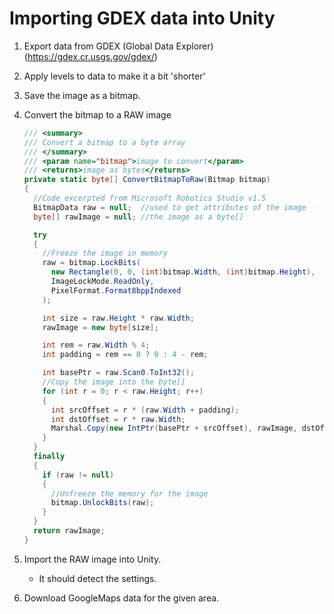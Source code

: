 # Importing GDEX data into Unity

1. Export data from GDEX (Global Data Explorer) (https://gdex.cr.usgs.gov/gdex/)
2. Apply levels to data to make it a bit 'shorter'
3. Save the image as a bitmap.
4. Convert the bitmap to a RAW image

    ```csharp
    /// <summary>
    /// Convert a bitmap to a byte array
    /// </summary>
    /// <param name="bitmap">image to convert</param>
    /// <returns>image as bytes</returns>
    private static byte[] ConvertBitmapToRaw(Bitmap bitmap)
    {
      //Code excerpted from Microsoft Robotics Studio v1.5
      BitmapData raw = null;  //used to get attributes of the image
      byte[] rawImage = null; //the image as a byte[]

      try
      {
        //Freeze the image in memory
        raw = bitmap.LockBits(
          new Rectangle(0, 0, (int)bitmap.Width, (int)bitmap.Height),
          ImageLockMode.ReadOnly,
          PixelFormat.Format8bppIndexed
        );

        int size = raw.Height * raw.Width;
        rawImage = new byte[size];

        int rem = raw.Width % 4;
        int padding = rem == 0 ? 0 : 4 - rem;

        int basePtr = raw.Scan0.ToInt32();
        //Copy the image into the byte[]
        for (int r = 0; r < raw.Height; r++)
        {
          int srcOffset = r * (raw.Width + padding);
          int dstOffset = r * raw.Width;
          Marshal.Copy(new IntPtr(basePtr + srcOffset), rawImage, dstOffset, raw.Width);
        }
      }
      finally
      {
        if (raw != null)
        {
          //Unfreeze the memory for the image
          bitmap.UnlockBits(raw);
        }
      }
      return rawImage;
    }
    ```
    
5. Import the RAW image into Unity.
    * It should detect the settings.
6. Download GoogleMaps data for the given area.
